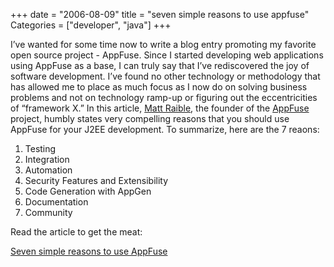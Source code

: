 +++
date = "2006-08-09"
title = "seven simple reasons to use appfuse"
Categories = ["developer", "java"]
+++

I’ve wanted for some time now to write a blog entry promoting my favorite open source project - AppFuse. Since I started developing web applications using AppFuse as a base, I can truly say that I’ve rediscovered the joy of software development. I’ve found no other technology or methodology that has allowed me to place as much focus as I now do on solving business problems and not on technology ramp-up or figuring out the eccentricities of “framework X.” In this article, [Matt Raible](http://raibledesigns.com/), the founder of the [AppFuse](http://www.appfuse.org/) project, humbly states very compelling reasons that you should use AppFuse for your J2EE development. To summarize, here are the 7 reaons:

  1. Testing
  2. Integration
  3. Automation
  4. Security Features and Extensibility
  5. Code Generation with AppGen
  6. Documentation
  7. Community

Read the article to get the meat:

[Seven simple reasons to use AppFuse](http://www-128.ibm.com/developerworks/java/library/j-appfuse/)
